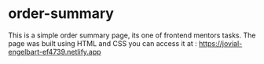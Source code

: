 # order-summary
This is a simple order summary page, its one of frontend mentors tasks.
The page was built using HTML and CSS
you can access it at : https://jovial-engelbart-ef4739.netlify.app

